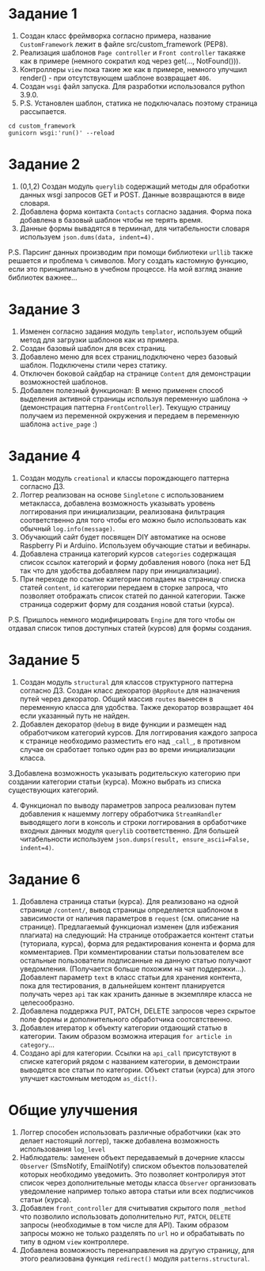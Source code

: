 # Задание 1

 1. Создан класс фреймворка согласно примера, название `CustomFramework` лежит в файле src/custom_framework (PEP8). 
 2. Реализация шаблонов `Page controller` и `Front controller` такаяже как в примере (немного сократил код через get(..., NotFound())).
 3. Контроллеры `view` пока такие же как в примере, немного улучшил render() - при отсутствующем шаблоне возвращает `406`.
 4. Создан `wsgi` файл запуска. Для разработки использовался python 3.9.0. 
 5. P.S. Установлен шаблон, статика не подключалась поэтому страница рассыпается. 

`cd custom_framework`
<br/>
`gunicorn wsgi:'run()' --reload`


# Задание 2

 1. (0,1,2) Создан модуль `querylib` содержащий методы для обработки данных wsgi запросов GET и POST. Данные возвращаются в виде словаря.
 3. Добавлена форма контакта `Contacts` согласно задания. Форма пока добавлена в базовый шаблон чтобы не терять время. 
 4. Данные формы вывадятся в терминал, для читабельности словаря используем `json.dums(data, indent=4).`  

 P.S. Парсинг данных производим при помощи библиотеки `urllib` также решается и проблема `%` символов. Могу создать кастомную функцию, если это принципиально в учебном процессе. На мой взгляд знание библиотек важнее... 


# Задание 3

 1. Изменен согласно задания модуль `templator`, используем общий метод для загрузки шаблонов как из примера.
 2. Создан базовый шаблон для всех страниц. 
 3. Добавлено меню для всех страниц,подключено через базовый шаблон. Подключены стили через статику.
 4. Отключен боковой сайдбар на странице `Content` для демонстрации возможностей шаблонов.
 5. Добавлен полезный функционал: В меню применен способ выделения активной страницы используя переменную шаблона -> (демонстрация паттерна `FrontController`). Текущую страницу получаем из переменной окружения и передаем в переменную шаблона `active_page`  :) 
    
# Задание 4

 1. Создан модуль `creational` и классы порождающего паттерна согласно ДЗ.
 2. Логгер реализован на основе `Singletone` с использованием метакласса, добавлена возможность указывать уровень логгирования при инициализации, реализована фильтрация соответственно для того чтобы его можно было использовать как обычный `log.info(message)`. 
 3. Обучающий сайт будет посвящен DIY автоматике на основе Raspberry Pi и Arduino. Используем обучающие статьи и вебинары. 
 4. Добавлена страница категорий курсов `categories` содержащая список ссылок категорий и форму добавления нового (пока нет БД так что для удобства добавляем пару при инициализации). 
 5. При переходе по ссылке категории попадаем на страницу списка статей `content`, `id` категории передаем в сторке запроса, что позволяет отображать список статей по данной категории. Также страница содержит форму для создания новой статьи (курса). 
 
 P.S. Пришлось немного модифицировать `Engine` для того чтобы он отдавал список типов доступных статей (курсов) для формы создания. 
     
# Задание 5

 1. Создан модуль `structural` для классов структурного паттерна согласно ДЗ. Создан класс декоратор `@AppRoute` для назначения путей через декоратор. Общий массив `routes` вынесен в переменную класса для удобства. Также декоратор возвращает `404` если указанный путь не найден. 
 2. Добавлен декоратор `@debug` в виде функции и размещен над обработчиком категорий курсов. Для логгирования каждого запроса к странице необходимо разместить его над `_call_`, в противном случае он сработает только один раз во времи инициализации класса.
 
 3.Добавлена возможность указывать родительскую категорию при создании категории статьи (курса). Можно выбрать из списка существующих категорий.
  
 4. Функционал по выводу параметров запроса реализован путем добавления к нашемму логгеру обработчика `StreamHandler` выводящего логи в консоль и строки логгирования в орбаботчике входных данных модуля `querylib` соответственно. Для большей читабельности используем `json.dumps(result, ensure_ascii=False, indent=4)`. 
     

# Задание 6

 1. Добавлена страница статьи (курса). Для реализовано на одной странице `/content/`, вывод страницы определяется шаблоном в зависимости от наличия параметров в `request` (см. описание на странице). Предлагаемый функционал изменен (для избежания плагиата) на следующий: На странице отображается контент статьи (туториала, курса), форма для редактирования конента и форма для комментариев. При комментировании статьи пользователем все остальные пользователи подписанные на данную статью получают уведомления. (Получается больше похожим на чат поддержки...). Добавлент параметр `text` в класс статьи для хранения контента, пока для тестирования, в дальнейшем контент планируется получать через `api` так как хранить данные в экземпляре класса не целесообразно. 
 2. Добавлена поддержка PUT, PATCH, DELETE запросов через скрытое поле формы и дополнительного обработчика соотсвтственно.
 3. Добавлен итератор к объекту категории отдающий статью в категории. Таким образом возможна итерация `for article in category`...
 4. Создано api для категории. Ссылки на `api_call` присутствуют в списке категорий рядом с названием категории, в демонстраии выводятся все статьи по категории. Объект статьи (курса) для этого улучшет кастомным методом `as_dict()`.  
 

# Общие улучшения

 1. Логгер способен использовать различные обработчики (как это делает настоящий логгер), также добавлена возможность использования `log_level`
 2. Наблюдатель: заменен объект передаваемый в дочерние классы  `Observer` (SmsNotify, EmailNotify) списком объектов пользователей которых необходимо уведомить. Это позволяет контролируя этот список через дополнительные методы класса `Observer` организовать уведомление например только автора статьи или всех подписчиков статьи (курса).
 3. Добавлен `front_controller` для считыватия скрытого поля `_method` что позволило использовать дополнительно `PUT`, `PATCH`, `DELETE` запросы (необходимые в том числе для API). Таким образом запросы можно не только разделять по `url` но и обрабатывать по типу в одном `view` контроллере.
 4. Добавлена возможность перенаправления на другую страницу, для этого реализована функция `redirect()` модуля `patterns.structural`. 
    






